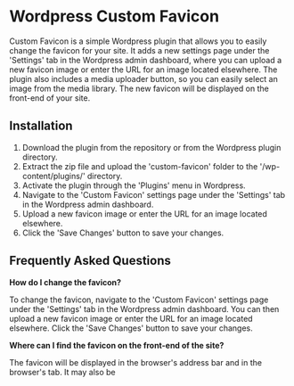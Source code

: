 # Wordpress Custom Favicon
Custom Favicon is a simple Wordpress plugin that allows you to easily change the favicon for your site. It adds a new settings page under the 'Settings' tab in the Wordpress admin dashboard, where you can upload a new favicon image or enter the URL for an image located elsewhere. The plugin also includes a media uploader button, so you can easily select an image from the media library. The new favicon will be displayed on the front-end of your site.

## Installation
1. Download the plugin from the repository or from the Wordpress plugin directory.
2. Extract the zip file and upload the 'custom-favicon' folder to the '/wp-content/plugins/' directory.
3. Activate the plugin through the 'Plugins' menu in Wordpress.
4. Navigate to the 'Custom Favicon' settings page under the 'Settings' tab in the Wordpress admin dashboard.
5. Upload a new favicon image or enter the URL for an image located elsewhere.
6. Click the 'Save Changes' button to save your changes.

## Frequently Asked Questions
**How do I change the favicon?**

To change the favicon, navigate to the 'Custom Favicon' settings page under the 'Settings' tab in the Wordpress admin dashboard. You can then upload a new favicon image or enter the URL for an image located elsewhere. Click the 'Save Changes' button to save your changes.

**Where can I find the favicon on the front-end of the site?**

The favicon will be displayed in the browser's address bar and in the browser's tab. It may also be